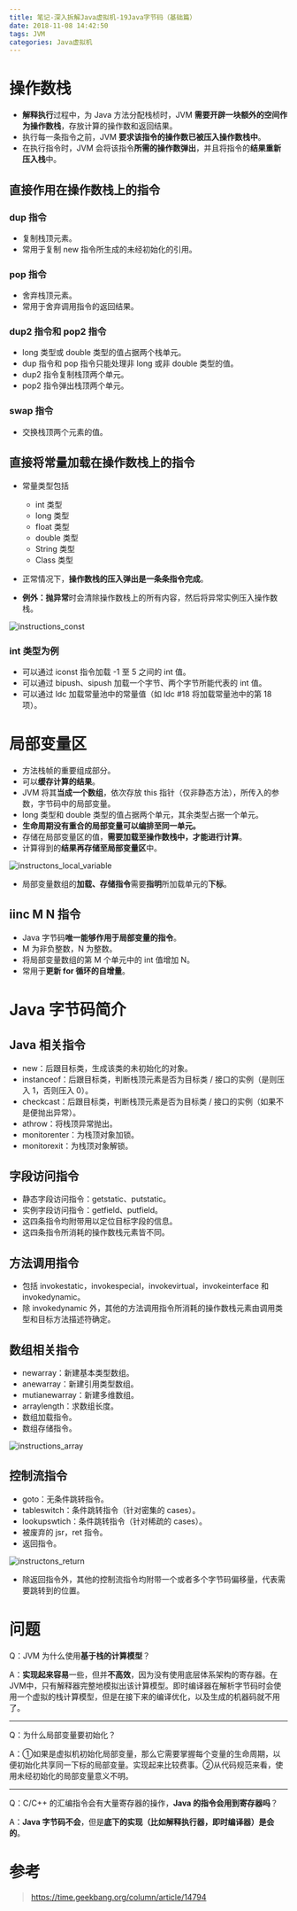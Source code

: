 ```yaml
---
title: 笔记-深入拆解Java虚拟机-19Java字节码（基础篇）
date: 2018-11-08 14:42:50
tags: JVM
categories: Java虚拟机
---
```


# 操作数栈

- **解释执行**过程中，为 Java 方法分配栈桢时，JVM **需要开辟一块额外的空间作为操作数栈**，存放计算的操作数和返回结果。
- 执行每一条指令之前，JVM **要求该指令的操作数已被压入操作数栈中**。
- 在执行指令时，JVM 会将该指令**所需的操作数弹出**，并且将指令的**结果重新压入栈**中。

## 直接作用在操作数栈上的指令

### dup 指令

- 复制栈顶元素。
- 常用于复制 new 指令所生成的未经初始化的引用。

### pop 指令

- 舍弃栈顶元素。
- 常用于舍弃调用指令的返回结果。

### dup2 指令和 pop2 指令

- long 类型或 double 类型的值占据两个栈单元。
- dup 指令和 pop 指令只能处理非 long 或非 double 类型的值。
- dup2 指令复制栈顶两个单元。
- pop2 指令弹出栈顶两个单元。

### swap 指令

- 交换栈顶两个元素的值。

## 直接将常量加载在操作数栈上的指令

- 常量类型包括
	- int 类型
	- long 类型
	- float 类型
	- double 类型
	- String 类型
	- Class 类型

- 正常情况下，**操作数栈的压入弹出是一条条指令完成**。
- **例外：抛异常**时会清除操作数栈上的所有内容，然后将异常实例压入操作数栈。

![instructions_const](/images/posts/JVM/19/instructions_const.jpg "常数加载指令表")

### int 类型为例

- 可以通过 iconst 指令加载 -1 至 5 之间的 int 值。
- 可以通过 bipush、sipush 加载一个字节、两个字节所能代表的 int 值。
- 可以通过 ldc 加载常量池中的常量值（如 ldc #18 将加载常量池中的第 18 项）。

# 局部变量区

- 方法栈帧的重要组成部分。
- 可以**缓存计算的结果**。
- JVM 将其**当成一个数组**，依次存放 this 指针（仅非静态方法），所传入的参数，字节码中的局部变量。
- long 类型和 double 类型的值占据两个单元，其余类型占据一个单元。
- **生命周期没有重合的局部变量可以编排至同一单元。**
- 存储在局部变量区的值，**需要加载至操作数栈中，才能进行计算**。
- 计算得到的**结果再存储至局部变量区**中。

![instructons_local_variable](/images/posts/JVM/19/instructions_local_variable.jpg "局部变量区访问指令表")

- 局部变量数组的**加载、存储指令**需要**指明**所加载单元的**下标**。

## iinc M N 指令

- Java 字节码**唯一能够作用于局部变量的指令**。
- M 为非负整数，N 为整数。
- 将局部变量数组的第 M 个单元中的 int 值增加 N。
- 常用于**更新 for 循环的自增量**。

# Java 字节码简介

## Java 相关指令

- new：后跟目标类，生成该类的未初始化的对象。
- instanceof：后跟目标类，判断栈顶元素是否为目标类 / 接口的实例（是则压入 1，否则压入 0）。
- checkcast：后跟目标类，判断栈顶元素是否为目标类 / 接口的实例（如果不是便抛出异常）。
- athrow：将栈顶异常抛出。
- monitorenter：为栈顶对象加锁。
- monitorexit：为栈顶对象解锁。

## 字段访问指令

- 静态字段访问指令：getstatic、putstatic。
- 实例字段访问指令：getfield、putfield。
- 这四条指令均附带用以定位目标字段的信息。
- 这四条指令所消耗的操作数栈元素皆不同。

## 方法调用指令

- 包括 invokestatic，invokespecial，invokevirtual，invokeinterface 和 invokedynamic。
- 除 invokedynamic 外，其他的方法调用指令所消耗的操作数栈元素由调用类型和目标方法描述符确定。

## 数组相关指令

- newarray：新建基本类型数组。
- anewarray：新建引用类型数组。
- mutianewarray：新建多维数组。
- arraylength：求数组长度。
- 数组加载指令。
- 数组存储指令。

![instructions_array](/images/posts/JVM/19/instructions_array.jpg "数组访问指令表")

## 控制流指令

- goto：无条件跳转指令。
- tableswitch：条件跳转指令（针对密集的 cases）。
- lookupswtich：条件跳转指令（针对稀疏的 cases）。
- 被废弃的 jsr，ret 指令。
- 返回指令。

![instructons_return](/images/posts/JVM/19/instructions_return.jpg "返回指令表")

- 除返回指令外，其他的控制流指令均附带一个或者多个字节码偏移量，代表需要跳转到的位置。

# 问题

Q：JVM 为什么使用**基于栈的计算模型**？

A：**实现起来容易**一些，但并**不高效**，因为没有使用底层体系架构的寄存器。在JVM中，只有解释器完整地模拟出该计算模型。即时编译器在解析字节码时会使用一个虚拟的栈计算模型，但是在接下来的编译优化，以及生成的机器码就不用了。

***

Q：为什么局部变量要初始化？

A：①如果是虚拟机初始化局部变量，那么它需要掌握每个变量的生命周期，以便初始化共享同一下标的局部变量。实现起来比较费事。②从代码规范来看，使用未经初始化的局部变量意义不明。

***

Q：C/C++ 的汇编指令会有大量寄存器的操作，**Java 的指令会用到寄存器吗**？

A：**Java 字节码不会**，但是**底下的实现（比如解释执行器，即时编译器）是会的**。

# 参考

> https://time.geekbang.org/column/article/14794